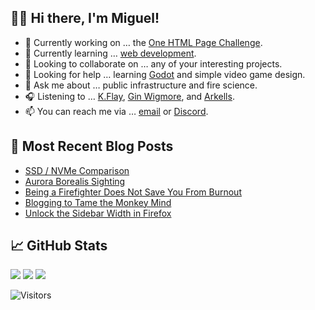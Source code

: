 ## 👋🏼 Hi there, I'm Miguel!

- 🔭 Currently working on … the [One HTML Page Challenge](https://github.com/semanticdata/one-html-page-challenge).
- 🌱 Currently learning … [web development](https://github.com/semanticdata/miguelpimentel.do).
- 👯 Looking to collaborate on … any of your interesting projects.
- 🤔 Looking for help … learning [Godot](https://godotengine.org/) and simple video game design.
- 💬 Ask me about … public infrastructure and fire science.
- 🎧 Listening to … [K.Flay](https://en.wikipedia.org/wiki/K.Flay), [Gin Wigmore](https://en.wikipedia.org/wiki/Gin_Wigmore), and [Arkells](https://en.wikipedia.org/wiki/Arkells).
- 📫 You can reach me via … [email](mailto:contact@miguelpimentel.do) or [Discord](https://discord.com/users/244318363734507520).

## 📝 Most Recent Blog Posts

<!-- BLOG-POST-LIST:START -->
- [SSD / NVMe Comparison](https://miguelpimentel.do/notes/1-ssd/)
- [Aurora Borealis Sighting](https://miguelpimentel.do/notes/2-aurora/)
- [Being a Firefighter Does Not Save You From Burnout](https://miguelpimentel.do/posts/1-burnout/)
- [Blogging to Tame the Monkey Mind](https://miguelpimentel.do/posts/2-monkey/)
- [Unlock the Sidebar Width in Firefox](https://miguelpimentel.do/notes/3-firefox/)
<!-- BLOG-POST-LIST:END -->

## 📈 GitHub Stats

<img height=auto src="https://streak-stats.demolab.com?user=semanticdata&theme=material-palenight&mode=weekly&hide_longest_streak=false&border_radius=6" />

<img height=auto src="https://github-readme-stats.vercel.app/api?username=semanticdata&show_icons=true&theme=material-palenight&hide_rank=true&border_radius=6" />

<img height=auto src="https://github-readme-stats.vercel.app/api/top-langs/?username=semanticdata&hide=markdown&layout=compact&theme=material-palenight" />

![Visitors](https://img.shields.io/endpoint?url=https%3A%2F%2Fhits.dwyl.com%2Fsemanticdata%2Fsemanticdata.json&label=Visitors&color=palepink)
